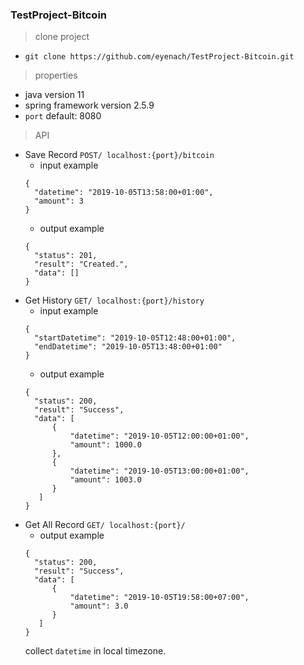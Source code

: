 ### TestProject-Bitcoin

> clone project
* `git clone https://github.com/eyenach/TestProject-Bitcoin.git`

> properties
* java version 11
* spring framework version 2.5.9
* `port` default: 8080

> API
* Save Record `POST/ localhost:{port}/bitcoin`
  * input example
  ```
  {
    "datetime": "2019-10-05T13:58:00+01:00",
    "amount": 3
  }
  ```
  * output example
  ```
  {
    "status": 201,
    "result": "Created.",
    "data": []
  }
  ```
* Get History `GET/ localhost:{port}/history`
  * input example
  ```
  {
    "startDatetime": "2019-10-05T12:48:00+01:00",
    "endDatetime": "2019-10-05T13:48:00+01:00"
  }
  ```
  * output example
  ```
  {
    "status": 200,
    "result": "Success",
    "data": [
        {
            "datetime": "2019-10-05T12:00:00+01:00",
            "amount": 1000.0
        },
        {
            "datetime": "2019-10-05T13:00:00+01:00",
            "amount": 1003.0
        }
     ]
  }
  ```
* Get All Record `GET/ localhost:{port}/`
  * output example
  ```
  {
    "status": 200,
    "result": "Success",
    "data": [
        {
            "datetime": "2019-10-05T19:58:00+07:00",
            "amount": 3.0
        }
     ]
  }
  ```
  collect `datetime` in local timezone.
